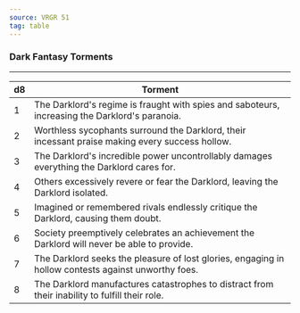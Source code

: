 ```yaml
---
source: VRGR 51
tag: table
---
```


### Dark Fantasy Torments
---
|d8|Torment|
|----|------------|
|1|The Darklord's regime is fraught with spies and saboteurs, increasing the Darklord's paranoia.|
|2|Worthless sycophants surround the Darklord, their incessant praise making every success hollow.|
|3|The Darklord's incredible power uncontrollably damages everything the Darklord cares for.|
|4|Others excessively revere or fear the Darklord, leaving the Darklord isolated.|
|5|Imagined or remembered rivals endlessly critique the Darklord, causing them doubt.|
|6|Society preemptively celebrates an achievement the Darklord will never be able to provide.|
|7|The Darklord seeks the pleasure of lost glories, engaging in hollow contests against unworthy foes.|
|8|The Darklord manufactures catastrophes to distract from their inability to fulfill their role.|
